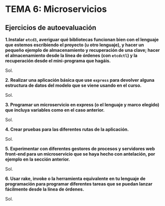 # TEMA 6: Microservicios
## Ejercicios de autoevaluación

**1.Instalar `etcd3`, averiguar qué bibliotecas funcionan bien con el lenguaje que estemos escribiendo el proyecto (u otro lenguaje), y hacer un pequeño ejemplo de almacenamiento y recuperación de una clave; hacer el almacenamiento desde la línea de órdenes (con `etcdctl`) y la recuperación desde el mini-programa que hagáis.**

Sol.

**2. Realizar una aplicación básica que use `express` para devolver alguna estructura de datos del modelo que se viene usando en el curso.**

Sol.

**3. Programar un microservicio en express (o el lenguaje y marco elegido) que incluya variables como en el caso anterior.**

Sol.

**4. Crear pruebas para las diferentes rutas de la aplicación.**

Sol.

**5. Experimentar con diferentes gestores de procesos y servidores web front-end para un microservicio que se haya hecho con antelación, por ejemplo en la sección anterior.**

Sol.

**6. Usar rake, invoke o la herramienta equivalente en tu lenguaje de programación para programar diferentes tareas que se puedan lanzar fácilmente desde la línea de órdenes.**

Sol.
